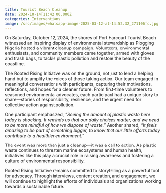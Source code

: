 ```yaml
---
title: Tourist Beach Cleanup
date: 2024-10-14T11:42:00.000Z
categories: Interventions
image: /src/images/whatsapp-image-2025-03-12-at-14.52.32_271106fc.jpg
---
```



On Saturday, October 12, 2024, the shores of Port Harcourt Tourist Beach witnessed an inspiring display of environmental stewardship as Plogging Nigeria hosted a vibrant cleanup campaign. Volunteers, environmental enthusiasts, and community members came together, armed with gloves and trash bags, to tackle plastic pollution and restore the beauty of the coastline.

The Rooted Rising Initiative was on the ground, not just to lend a helping hand but to amplify the voices of those taking action. Our team engaged in meaningful conversations with participants, capturing their motivations, reflections, and hopes for a cleaner future. From first-time volunteers to seasoned environmental advocates, each participant had a unique story to share—stories of responsibility, resilience, and the urgent need for collective action against pollution.

One participant emphasized, *“Seeing the amount of plastic waste here today is shocking. It reminds us that our daily choices matter, and we need to be more mindful of how we dispose of waste.”* Another shared, *“It feels amazing to be part of something bigger, to know that our little efforts today contribute to a healthier environment.”*

The event was more than just a cleanup—it was a call to action. As plastic waste continues to threaten marine ecosystems and human health, initiatives like this play a crucial role in raising awareness and fostering a culture of environmental responsibility.

Rooted Rising Initiative remains committed to storytelling as a powerful tool for advocacy. Through interviews, content creation, and engagement, we will continue to highlight the efforts of individuals and organizations working towards a sustainable future.
